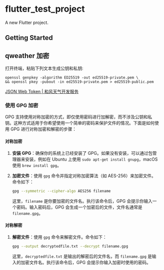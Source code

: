 # flutter_test_project

A new Flutter project.

## Getting Started

## qweather 加密

打开终端，粘贴下列文本生成公钥和私钥:

```shell
openssl genpkey -algorithm ED25519 -out ed25519-private.pem \
&& openssl pkey -pubout -in ed25519-private.pem > ed25519-public.pem
```

[JSON Web Token | 和风天气开发服务](https://dev.qweather.com/docs/authentication/jwt/)

### 使用 GPG 加密

GPG 支持使用对称加密的方式，即仅使用密码进行加解密，而不涉及公钥和私钥。这种方式适用于你希望使用一个简单的密码来保护文件的情况。下面是如何使用 GPG 进行对称加密和解密的步骤：

#### 对称加密

1. **安装 GPG**：确保你的系统上已经安装了 GPG。如果没有安装，可以通过包管理器来安装，例如在 Ubuntu 上使用 `sudo apt-get install gnupg`，macOS 使用 `brew install gpg`。

2. **加密文件**：使用 `gpg` 命令并指定对称加密算法（如 AES-256）来加密文件。命令如下：
   ```bash
   gpg --symmetric --cipher-algo AES256 filename
   ```
   这里，`filename` 是你要加密的文件名。执行该命令后，GPG 会提示你输入一个密码。输入密码后，GPG 会生成一个加密后的文件，文件名通常是 `filename.gpg`。

#### 对称解密

1. **解密文件**：使用 `gpg` 命令来解密文件。命令如下：
   ```bash
   gpg --output decryptedfile.txt --decrypt filename.gpg
   ```
   这里，`decryptedfile.txt` 是输出的解密后的文件名，而 `filename.gpg` 是输入的加密文件名。执行该命令后，GPG 会提示你输入加密时使用的密码。
